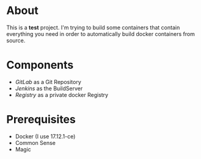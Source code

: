 # About 

This is a **test** project. I'm trying to build some containers that contain everything you need in order to automatically build docker containers from source.

# Components
- *GitLab* as a Git Repository
- *Jenkins* as the BuildServer
- *Registry* as a private docker Registry

# Prerequisites
- Docker (I use 17.12.1-ce)
- Common Sense
- Magic